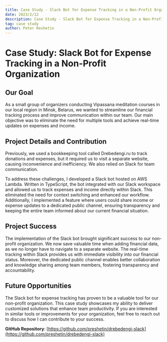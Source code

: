```yaml
---
title: Case Study - Slack Bot for Expense Tracking in a Non-Profit Organization
date: 2023/2/12
description: Case Study - Slack Bot for Expense Tracking in a Non-Profit Organization
tag: case study
author: Peter Reshetin
---
```



# Case Study: Slack Bot for Expense Tracking in a Non-Profit Organization

## Our Goal

As a small group of organizers conducting Vipassana meditation courses in our local region in Minsk, Belarus, we wanted to streamline our financial tracking process and improve communication within our team. Our main objective was to eliminate the need for multiple tools and achieve real-time updates on expenses and income.

## Project Details and Contribution

Previously, we used a bookkeeping tool called Drebedengi.ru to track donations and expenses, but it required us to visit a separate website, causing inconvenience and inefficiency. We also relied on Slack for team communication.

To address these challenges, I developed a Slack bot hosted on AWS Lambda. Written in TypeScript, the bot integrated with our Slack workspace and allowed us to track expenses and income directly within Slack. This eliminated the need for context switching and enhanced our workflow. Additionally, I implemented a feature where users could share income or expense updates to a dedicated public channel, ensuring transparency and keeping the entire team informed about our current financial situation.

## Project Success

The implementation of the Slack bot brought significant success to our non-profit organization. We now save valuable time when adding financial data, as we no longer have to navigate to a separate website. The real-time tracking within Slack provides us with immediate visibility into our financial status. Moreover, the dedicated public channel enables better collaboration and knowledge sharing among team members, fostering transparency and accountability.

## Future Opportunities

The Slack bot for expense tracking has proven to be a valuable tool for our non-profit organization. This case study showcases my ability to deliver customized solutions that enhance team productivity. If you are interested in similar tools or improvements for your organization, feel free to reach out to discuss how I can contribute to your success.

**GitHub Repository**: [https://github.com/preshetin/drebedengi-slack](https://github.com/preshetin/drebedengi-slack)
